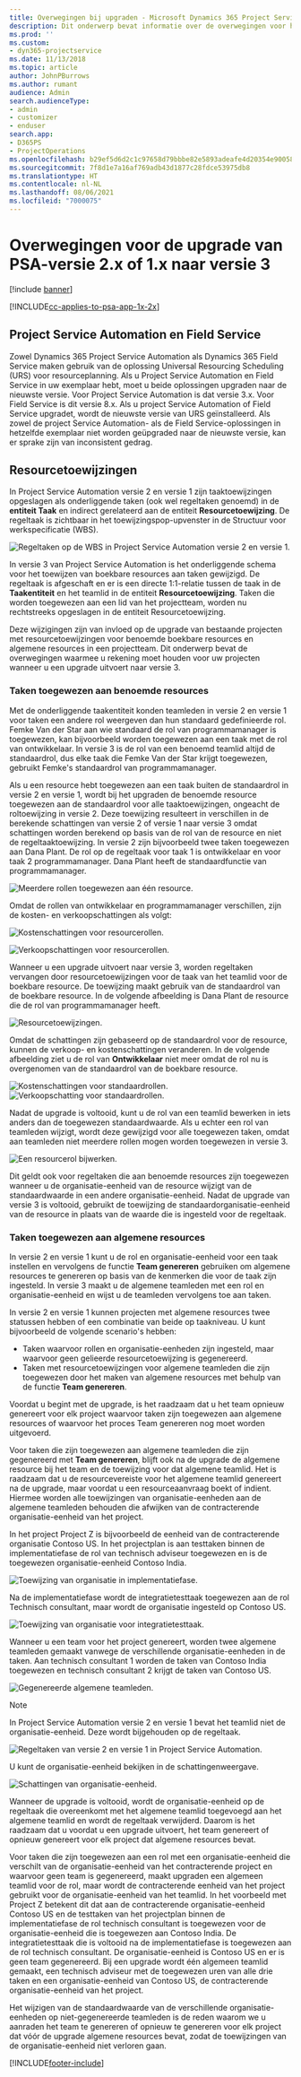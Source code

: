 ```yaml
---
title: Overwegingen bij upgraden - Microsoft Dynamics 365 Project Service Automation versie 2.x of 1.x naar versie 3
description: Dit onderwerp bevat informatie over de overwegingen voor het upgraden van Project Service Automation versie 2.x of 1.x naar versie 3.
ms.prod: ''
ms.custom:
- dyn365-projectservice
ms.date: 11/13/2018
ms.topic: article
author: JohnPBurrows
ms.author: rumant
audience: Admin
search.audienceType:
- admin
- customizer
- enduser
search.app:
- D365PS
- ProjectOperations
ms.openlocfilehash: b29ef5d6d2c1c97658d79bbbe82e5893adeafe4d20354e90058dde79b67cb716
ms.sourcegitcommit: 7f8d1e7a16af769adb43d1877c28fdce53975db8
ms.translationtype: HT
ms.contentlocale: nl-NL
ms.lasthandoff: 08/06/2021
ms.locfileid: "7000075"
---
```

# <a name="upgrade-considerations---psa-version-2x-or-1x-to-version-3"></a>Overwegingen voor de upgrade van PSA-versie 2.x of 1.x naar versie 3

[!include [banner](../includes/psa-now-project-operations.md)]

[!INCLUDE[cc-applies-to-psa-app-1x-2x](../includes/cc-applies-to-psa-app-1x-2x.md)]

## <a name="project-service-automation-and-field-service"></a>Project Service Automation en Field Service
Zowel Dynamics 365 Project Service Automation als Dynamics 365 Field Service maken gebruik van de oplossing Universal Resourcing Scheduling (URS) voor resourceplanning. Als u Project Service Automation en Field Service in uw exemplaar hebt, moet u beide oplossingen upgraden naar de nieuwste versie. Voor Project Service Automation is dat versie 3.x. Voor Field Service is dit versie 8.x. Als u project Service Automation of Field Service upgradet, wordt de nieuwste versie van URS geïnstalleerd. Als zowel de project Service Automation- als de Field Service-oplossingen in hetzelfde exemplaar niet worden geüpgraded naar de nieuwste versie, kan er sprake zijn van inconsistent gedrag.

## <a name="resource-assignments"></a>Resourcetoewijzingen
In Project Service Automation versie 2 en versie 1 zijn taaktoewijzingen opgeslagen als onderliggende taken (ook wel regeltaken genoemd) in de **entiteit Taak** en indirect gerelateerd aan de entiteit **Resourcetoewijzing**. De regeltaak is zichtbaar in het toewijzingspop-upvenster in de Structuur voor werkspecificatie (WBS).

![Regeltaken op de WBS in Project Service Automation versie 2 en versie 1.](media/upgrade-line-task-01.png)

In versie 3 van Project Service Automation is het onderliggende schema voor het toewijzen van boekbare resources aan taken gewijzigd. De regeltaak is afgeschaft en er is een directe 1:1-relatie tussen de taak in de **Taakentiteit** en het teamlid in de entiteit **Resourcetoewijzing**. Taken die worden toegewezen aan een lid van het projectteam, worden nu rechtstreeks opgeslagen in de entiteit Resourcetoewijzing.  

Deze wijzigingen zijn van invloed op de upgrade van bestaande projecten met resourcetoewijzingen voor benoemde boekbare resources en algemene resources in een projectteam. Dit onderwerp bevat de overwegingen waarmee u rekening moet houden voor uw projecten wanneer u een upgrade uitvoert naar versie 3. 

### <a name="tasks-assigned-to-named-resources"></a>Taken toegewezen aan benoemde resources
Met de onderliggende taakentiteit konden teamleden in versie 2 en versie 1 voor taken een andere rol weergeven dan hun standaard gedefinieerde rol. Femke Van der Star aan wie standaard de rol van programmamanager is toegewezen, kan bijvoorbeeld worden toegewezen aan een taak met de rol van ontwikkelaar. In versie 3 is de rol van een benoemd teamlid altijd de standaardrol, dus elke taak die Femke Van der Star krijgt toegewezen, gebruikt Femke's standaardrol van programmamanager.

Als u een resource hebt toegewezen aan een taak buiten de standaardrol in versie 2 en versie 1, wordt bij het upgraden de benoemde resource toegewezen aan de standaardrol voor alle taaktoewijzingen, ongeacht de roltoewijzing in versie 2. Deze toewijzing resulteert in verschillen in de berekende schattingen van versie 2 of versie 1 naar versie 3 omdat schattingen worden berekend op basis van de rol van de resource en niet de regeltaaktoewijzing. In versie 2 zijn bijvoorbeeld twee taken toegewezen aan Dana Plant. De rol op de regeltaak voor taak 1 is ontwikkelaar en voor taak 2 programmamanager. Dana Plant heeft de standaardfunctie van programmamanager.

![Meerdere rollen toegewezen aan één resource.](media/upgrade-multiple-roles-02.png)

Omdat de rollen van ontwikkelaar en programmamanager verschillen, zijn de kosten- en verkoopschattingen als volgt:

![Kostenschattingen voor resourcerollen.](media/upggrade-cost-estimates-03.png)

![Verkoopschattingen voor resourcerollen.](media/upgrade-sales-estimates-04.png)

Wanneer u een upgrade uitvoert naar versie 3, worden regeltaken vervangen door resourcetoewijzingen voor de taak van het teamlid voor de boekbare resource. De toewijzing maakt gebruik van de standaardrol van de boekbare resource. In de volgende afbeelding is Dana Plant de resource die de rol van programmamanager heeft.

![Resourcetoewijzingen.](media/resource-assignment-v2-05.png)

Omdat de schattingen zijn gebaseerd op de standaardrol voor de resource, kunnen de verkoop- en kostenschattingen veranderen. In de volgende afbeelding ziet u de rol van **Ontwikkelaar** niet meer omdat de rol nu is overgenomen van de standaardrol van de boekbare resource.

![Kostenschattingen voor standaardrollen.](media/resource-assignment-cost-estimate-06.png)
![Verkoopschatting voor standaardrollen.](media/resource-assignment-sales-estimate-07.png)

Nadat de upgrade is voltooid, kunt u de rol van een teamlid bewerken in iets anders dan de toegewezen standaardwaarde. Als u echter een rol van teamleden wijzigt, wordt deze gewijzigd voor alle toegewezen taken, omdat aan teamleden niet meerdere rollen mogen worden toegewezen in versie 3.

![Een resourcerol bijwerken.](media/resource-role-assignment-08.png)

Dit geldt ook voor regeltaken die aan benoemde resources zijn toegewezen wanneer u de organisatie-eenheid van de resource wijzigt van de standaardwaarde in een andere organisatie-eenheid. Nadat de upgrade van versie 3 is voltooid, gebruikt de toewijzing de standaardorganisatie-eenheid van de resource in plaats van de waarde die is ingesteld voor de regeltaak.

### <a name="tasks-assigned-to-generic-resources"></a>Taken toegewezen aan algemene resources
In versie 2 en versie 1 kunt u de rol en organisatie-eenheid voor een taak instellen en vervolgens de functie **Team genereren** gebruiken om algemene resources te genereren op basis van de kenmerken die voor de taak zijn ingesteld. In versie 3 maakt u de algemene teamleden met een rol en organisatie-eenheid en wijst u de teamleden vervolgens toe aan taken.

In versie 2 en versie 1 kunnen projecten met algemene resources twee statussen hebben of een combinatie van beide op taakniveau. U kunt bijvoorbeeld de volgende scenario's hebben:

- Taken waarvoor rollen en organisatie-eenheden zijn ingesteld, maar waarvoor geen gelieerde resourcetoewijzing is gegenereerd.
- Taken met resourcetoewijzingen voor algemene teamleden die zijn toegewezen door het maken van algemene resources met behulp van de functie **Team genereren**.

Voordat u begint met de upgrade, is het raadzaam dat u het team opnieuw genereert voor elk project waarvoor taken zijn toegewezen aan algemene resources of waarvoor het proces Team genereren nog moet worden uitgevoerd.

Voor taken die zijn toegewezen aan algemene teamleden die zijn gegenereerd met **Team genereren**, blijft ook na de upgrade de algemene resource bij het team en de toewijzing voor dat algemene teamlid. Het is raadzaam dat u de resourcevereiste voor het algemene teamlid genereert na de upgrade, maar voordat u een resourceaanvraag boekt of indient. Hiermee worden alle toewijzingen van organisatie-eenheden aan de algemene teamleden behouden die afwijken van de contracterende organisatie-eenheid van het project.

In het project Project Z is bijvoorbeeld de eenheid van de contracterende organisatie Contoso US. In het projectplan is aan testtaken binnen de implementatiefase de rol van technisch adviseur toegewezen en is de toegewezen organisatie-eenheid Contoso India.

![Toewijzing van organisatie in implementatiefase.](media/org-unit-assignment-09.png)

Na de implementatiefase wordt de integratietesttaak toegewezen aan de rol Technisch consultant, maar wordt de organisatie ingesteld op Contoso US.  

![Toewijzing van organisatie voor integratietesttaak.](media/org-unit-generate-team-10.png)

Wanneer u een team voor het project genereert, worden twee algemene teamleden gemaakt vanwege de verschillende organisatie-eenheden in de taken. Aan technisch consultant 1 worden de taken van Contoso India toegewezen en technisch consultant 2 krijgt de taken van Contoso US.  

![Gegenereerde algemene teamleden.](media/org-unit-assignments-multiple-resources-11.png)

> [!NOTE]
> In Project Service Automation versie 2 en versie 1 bevat het teamlid niet de organisatie-eenheid. Deze wordt bijgehouden op de regeltaak.

![Regeltaken van versie 2 en versie 1 in Project Service Automation.](media/line-tasks-12.png)

U kunt de organisatie-eenheid bekijken in de schattingenweergave. 

![Schattingen van organisatie-eenheid.](media/org-unit-estimates-view-13.png)
 
Wanneer de upgrade is voltooid, wordt de organisatie-eenheid op de regeltaak die overeenkomt met het algemene teamlid toegevoegd aan het algemene teamlid en wordt de regeltaak verwijderd. Daarom is het raadzaam dat u voordat u een upgrade uitvoert, het team genereert of opnieuw genereert voor elk project dat algemene resources bevat.

Voor taken die zijn toegewezen aan een rol met een organisatie-eenheid die verschilt van de organisatie-eenheid van het contracterende project en waarvoor geen team is gegenereerd, maakt upgraden een algemeen teamlid voor de rol, maar wordt de contracterende eenheid van het project gebruikt voor de organisatie-eenheid van het teamlid. In het voorbeeld met Project Z betekent dit dat aan de contracterende organisatie-eenheid Contoso US en de testtaken van het projectplan binnen de implementatiefase de rol technisch consultant is toegewezen voor de organisatie-eenheid die is toegewezen aan Contoso India. De integratietesttaak die is voltooid na de implementatiefase is toegewezen aan de rol technisch consultant. De organisatie-eenheid is Contoso US en er is geen team gegenereerd. Bij een upgrade wordt één algemeen teamlid gemaakt, een technisch adviseur met de toegewezen uren van alle drie taken en een organisatie-eenheid van Contoso US, de contracterende organisatie-eenheid van het project.   
 
Het wijzigen van de standaardwaarde van de verschillende organisatie-eenheden op niet-gegenereerde teamleden is de reden waarom we u aanraden het team te genereren of opnieuw te genereren voor elk project dat vóór de upgrade algemene resources bevat, zodat de toewijzingen van de organisatie-eenheid niet verloren gaan.



[!INCLUDE[footer-include](../includes/footer-banner.md)]